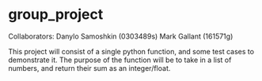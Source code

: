 # group_project
Collaborators:  Danylo Samoshkin (0303489s)
                Mark Gallant (161571g)

This project will consist of a single python function, and some test cases to demonstrate it.
The purpose of the function will be to take in a list of numbers, and return their sum as an integer/float.
